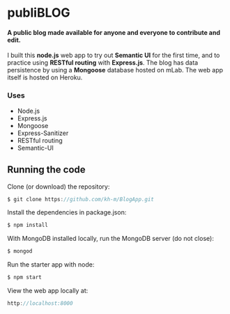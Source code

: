 # publiBLOG
#### A public blog made available for anyone and everyone to contribute and edit.

I built this **node.js** web app to try out **Semantic UI** for the first time, and to practice using **RESTful routing** with **Express.js**. The blog has data persistence by using a **Mongoose** database hosted on mLab. The web app itself is hosted on Heroku.

### Uses
* Node.js
* Express.js
* Mongoose
* Express-Sanitizer
* RESTful routing
* Semantic-UI

## Running the code
Clone (or download) the repository:
```javascript
$ git clone https://github.com/kh-m/BlogApp.git
```

Install the dependencies in package.json:
```javascript
$ npm install
```

With MongoDB installed locally, run the MongoDB server (do not close):
```javascript
$ mongod
```
Run the starter app with node:
```javascript
$ npm start
```
View the web app locally at:
```javascript
http://localhost:8000
```
